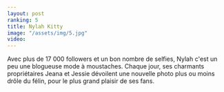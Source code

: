 ```yaml
---
layout: post
ranking: 5
title: Nylah Kitty
image: "/assets/img/5.jpg"
video:
---
```


Avec plus de 17 000 followers et un bon nombre de selfies, Nylah c'est un peu une blogueuse mode à moustaches.
Chaque jour, ses charmants propriétaires Jeana et Jessie dévoilent une nouvelle photo plus ou moins drôle du félin, pour le plus grand plaisir de ses fans.
